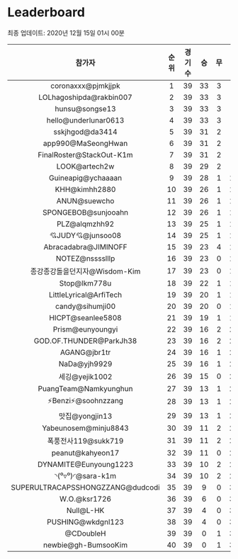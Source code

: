 # Leaderboard
최종 업데이트: 2020년 12월 15일 01시 00분




| 참가자 | 순위 | 경기수 | 승 | 무 | 패 | 승점 |
|:---:|:---:|:---:|:---:|:---:|:---:|:---:|
| coronaxxx@pjmkjjpk | 1 | 39 | 33 | 3 | 3 | 102 |
| LOLhagoshipda@rakbin007 | 2 | 39 | 33 | 3 | 3 | 102 |
| hunsu@songse13 | 3 | 39 | 33 | 3 | 3 | 102 |
| hello@underlunar0613 | 4 | 39 | 33 | 3 | 3 | 102 |
| sskjhgod@da3414 | 5 | 39 | 31 | 2 | 6 | 95 |
| app990@MaSeongHwan | 6 | 39 | 31 | 2 | 6 | 95 |
| FinalRoster@StackOut-K1m | 7 | 39 | 31 | 2 | 6 | 95 |
| LOOK@artech2w | 8 | 39 | 29 | 2 | 8 | 89 |
| Guineapig@ychaaaan | 9 | 39 | 28 | 1 | 10 | 85 |
| KHH@kimhh2880 | 10 | 39 | 26 | 1 | 12 | 79 |
| ANUN@suewcho | 11 | 39 | 26 | 1 | 12 | 79 |
| SPONGEBOB@sunjooahn | 12 | 39 | 26 | 1 | 12 | 79 |
| PLZ@alqmzhh92 | 13 | 39 | 25 | 1 | 13 | 76 |
| 💘JUDY💘@junsoo08 | 14 | 39 | 25 | 1 | 13 | 76 |
| Abracadabra@JIMINOFF | 15 | 39 | 23 | 4 | 12 | 73 |
| NOTEZ@nsssslllp | 16 | 39 | 23 | 0 | 16 | 69 |
| 종강종강돌을던지자@Wisdom-Kim | 17 | 39 | 23 | 0 | 16 | 69 |
| Stop@lkm778u | 18 | 39 | 22 | 1 | 16 | 67 |
| LittleLyrical@ArfiTech | 19 | 39 | 20 | 1 | 18 | 61 |
| candy@sihumji00 | 20 | 39 | 20 | 0 | 19 | 60 |
| HICPT@seanlee5808 | 21 | 39 | 19 | 1 | 19 | 58 |
| Prism@eunyoungyi | 22 | 39 | 16 | 2 | 21 | 50 |
| GOD.OF.THUNDER@ParkJh38 | 23 | 39 | 16 | 2 | 21 | 50 |
| AGANG@jbr1tr | 24 | 39 | 16 | 1 | 22 | 49 |
| NaDa@yjh9929 | 25 | 39 | 16 | 1 | 22 | 49 |
| 세깅@yejik1002 | 26 | 39 | 15 | 0 | 24 | 45 |
| PuangTeam@Namkyunghun | 27 | 39 | 13 | 1 | 25 | 40 |
| ⚡Benzi⚡@soohnzzang | 28 | 39 | 13 | 1 | 25 | 40 |
| 맛집@yongjin13 | 29 | 39 | 13 | 1 | 25 | 40 |
| Yabeunosem@minju8843 | 30 | 39 | 11 | 2 | 26 | 35 |
| 폭풍전사119@sukk719 | 31 | 39 | 11 | 2 | 26 | 35 |
| peanut@kahyeon17 | 32 | 39 | 11 | 0 | 28 | 33 |
| DYNAMITE@Eunyoung1223 | 33 | 39 | 10 | 2 | 27 | 32 |
| ◝(⁰▿⁰)◜@sara-k1m | 34 | 39 | 10 | 2 | 27 | 32 |
| SUPERULTRACAPSSHONGZZANG@dudcodi | 35 | 39 | 9 | 0 | 30 | 27 |
| W.O.@ksr1726 | 36 | 39 | 6 | 0 | 33 | 18 |
| Null@L-HK | 37 | 39 | 4 | 0 | 35 | 12 |
| PUSHING@wkdgnl123 | 38 | 39 | 4 | 0 | 35 | 12 |
| @CDoubleH | 39 | 39 | 0 | 1 | 38 | 1 |
| newbie@gh-BumsooKim | 40 | 39 | 0 | 1 | 38 | 1 |